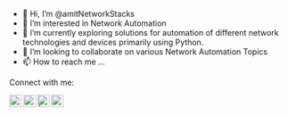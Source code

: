 - 👋 Hi, I’m @amitNetworkStacks
- 👀 I’m interested in Network Automation
- 🌱 I’m currently exploring solutions for automation of different network technologies and devices primarily using Python.
- 💞️ I’m looking to collaborate on various Network Automation Topics
- 📫 How to reach me ...


Connect with me:

[<img align="left" alt="codeSTACKr | YouTube" width="22px" src="https://cdn.jsdelivr.net/npm/simple-icons@v3/icons/youtube.svg" />](https://www.youtube.com/channel/UCf0t8AZvBYRH8U7B_p_aZQw)
[<img align="left" alt="codeSTACKr | Twitter" width="22px" src="https://cdn.jsdelivr.net/npm/simple-icons@v3/icons/twitter.svg" />](https://twitter.com/networkstacks)
[<img align="left" alt=" | Instagram" width="22px" src="https://cdn.jsdelivr.net/npm/simple-icons@v3/icons/instagram.svg" />](https://www.instagram.com/networkstacks/)
[<img align="left" alt="NetworkStacks | LinkedIn" width="22px" src="https://cdn.jsdelivr.net/npm/simple-icons@v3/icons/linkedin.svg" />](https://www.linkedin.com/company/networkstacks1/)




